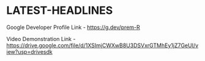 # LATEST-HEADLINES

Google Developer Profile Link - https://g.dev/prem-R

Video Demonstration Link - https://drive.google.com/file/d/1XSImjCWXwB8U3DSVxrGTMhEy1jZ7GeUI/view?usp=drivesdk
